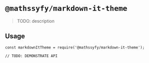 # `@mathssyfy/markdown-it-theme`

> TODO: description

## Usage

```
const markdownItTheme = require('@mathssyfy/markdown-it-theme');

// TODO: DEMONSTRATE API
```
